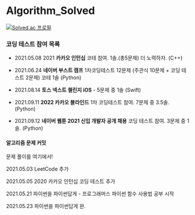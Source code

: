 # Algorithm_Solved


[![Solved.ac
프로필](http://mazassumnida.wtf/api/v2/generate_badge?boj=yo7504)](https://solved.ac/yo7504)

### 코딩 테스트 참여 목록

- 2021.05.08 2021 **카카오 인턴십** 코테 참여. 1솔.(총5문제) 더 노력하자. (C++)

- 2021.06.24 **네이버 부스트 캠프** 1차코딩테스트 12문제 (주관식 10문제 + 코딩 테스트 2문제) 코테 1솔 (Python)

- 2021.08.14 **토스 넥스트 챌린지 iOS** - 5문제 중 1솔 (Swift)

- 2021.09.11 **2022 카카오 블라인드** 1차 코딩테스트 참여. 7문제 중 3.5솔. (Python)

- 2021.09.12 **네이버 웹툰 2021 신입 개발자 공개 채용** 코딩 테스트 참여. 3문제 중 1솔. (Python)

#### 알고리즘 문제 커밋

문제 풀이를 여기에서!

2021.05.03 LeetCode 추가

2021.05.05 2020 카카오 인턴십 코딩 테스트 추가

2021.05.21 파이썬을 파이썬답게 - 프로그래머스 파이썬 함수 사용법 공부 시작

2021.05.23 파이썬을 파이썬답게 완.

